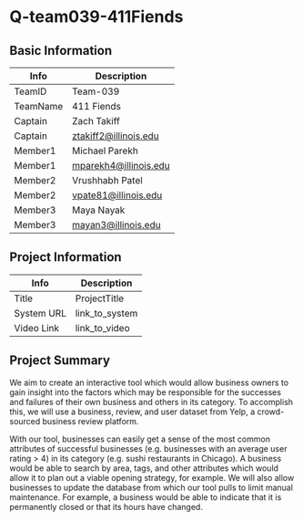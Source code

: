 # Q-team039-411Fiends

## Basic Information

|   Info      |        Description     |
| ----------- | ---------------------- |
| TeamID      |        Team-039        |
| TeamName    |         411 Fiends     |
| Captain     |       Zach Takiff      |
| Captain     |  ztakiff2@illinois.edu |
| Member1     |     Michael Parekh     |
| Member1     |  mparekh4@illinois.edu |
| Member2     |     Vrushhabh Patel    |
| Member2     | vpate81@illinois.edu   |
| Member3     |       Maya Nayak       |
| Member3     |   mayan3@illinois.edu  |

## Project Information

|   Info      |        Description     |
| ----------- | ---------------------- |
|  Title      |       ProjectTitle     |
| System URL  |      link_to_system    |
| Video Link  |      link_to_video     |

## Project Summary

We aim to create an interactive tool which would allow business owners to gain insight into the factors which may be responsible for the successes and failures of their own business and others in its category. To accomplish this, we will use a business, review, and user dataset from Yelp, a crowd-sourced business review platform.

With our tool, businesses can easily get a sense of the most common attributes of successful businesses (e.g. businesses with an average user rating > 4) in its category (e.g. sushi restaurants in Chicago). A business would be able to search by area, tags, and other attributes which would allow it to plan out a viable opening strategy, for example. We will also allow businesses to update the database from which our tool pulls to limit manual maintenance. For example, a business would be able to indicate that it is permanently closed or that its hours have changed.
